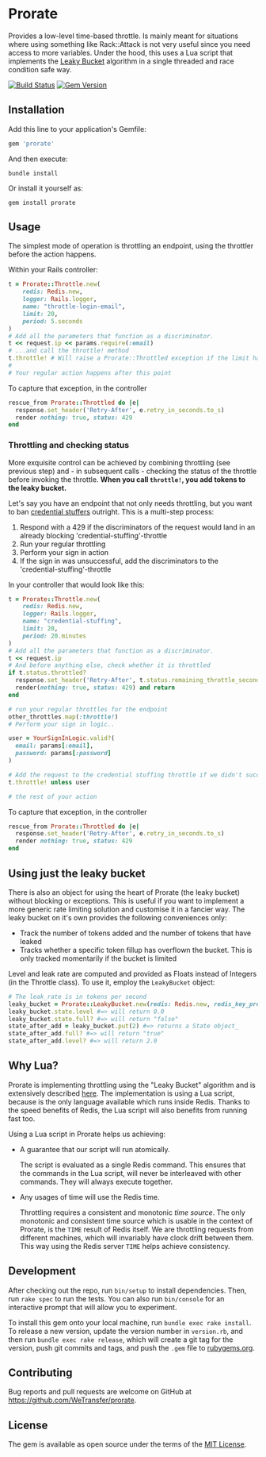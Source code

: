 # Prorate

Provides a low-level time-based throttle. Is mainly meant for situations where
using something like Rack::Attack is not very useful since you need access to
more variables. Under the hood, this uses a Lua script that implements the
[Leaky Bucket](https://en.wikipedia.org/wiki/Leaky_bucket) algorithm in a single
threaded and race condition safe way.

[![Build Status](https://travis-ci.org/WeTransfer/prorate.svg?branch=master)](https://travis-ci.org/WeTransfer/prorate)
[![Gem Version](https://badge.fury.io/rb/prorate.svg)](https://badge.fury.io/rb/prorate)

## Installation

Add this line to your application's Gemfile:

```ruby
gem 'prorate'
```

And then execute:

```shell
bundle install
```

Or install it yourself as:

```shell
gem install prorate
```

## Usage

The simplest mode of operation is throttling an endpoint, using the throttler
before the action happens.

Within your Rails controller:

```ruby
t = Prorate::Throttle.new(
    redis: Redis.new,
    logger: Rails.logger,
    name: "throttle-login-email",
    limit: 20,
    period: 5.seconds
)
# Add all the parameters that function as a discriminator.
t << request.ip << params.require(:email)
# ...and call the throttle! method
t.throttle! # Will raise a Prorate::Throttled exception if the limit has been reached
#
# Your regular action happens after this point
```

To capture that exception, in the controller

```ruby
rescue_from Prorate::Throttled do |e|
  response.set_header('Retry-After', e.retry_in_seconds.to_s)
  render nothing: true, status: 429
end
```

### Throttling and checking status

More exquisite control can be achieved by combining throttling (see previous
step) and - in subsequent calls - checking the status of the throttle before
invoking the throttle. **When you call `throttle!`, you add tokens to the leaky bucket.**

Let's say you have an endpoint that not only needs throttling, but you want to
ban [credential stuffers](https://en.wikipedia.org/wiki/Credential_stuffing)
outright. This is a multi-step process:

1. Respond with a 429 if the discriminators of the request would land in an
  already blocking 'credential-stuffing'-throttle
1. Run your regular throttling
1. Perform your sign in action
1. If the sign in was unsuccessful, add the discriminators to the
  'credential-stuffing'-throttle

In your controller that would look like this:

```ruby
t = Prorate::Throttle.new(
    redis: Redis.new,
    logger: Rails.logger,
    name: "credential-stuffing",
    limit: 20,
    period: 20.minutes
)
# Add all the parameters that function as a discriminator.
t << request.ip
# And before anything else, check whether it is throttled
if t.status.throttled?
  response.set_header('Retry-After', t.status.remaining_throttle_seconds.to_s)
  render(nothing: true, status: 429) and return
end

# run your regular throttles for the endpoint
other_throttles.map(:throttle!)
# Perform your sign in logic..

user = YourSignInLogic.valid?(
  email: params[:email],
  password: params[:password]
)

# Add the request to the credential stuffing throttle if we didn't succeed
t.throttle! unless user

# the rest of your action
```

To capture that exception, in the controller

```ruby
rescue_from Prorate::Throttled do |e|
  response.set_header('Retry-After', e.retry_in_seconds.to_s)
  render nothing: true, status: 429
end
```

## Using just the leaky bucket

There is also an object for using the heart of Prorate (the leaky bucket) without blocking or exceptions. This is useful
if you want to implement a more generic rate limiting solution and customise it in a fancier way. The leaky bucket on
it's own provides the following conveniences only:

* Track the number of tokens added and the number of tokens that have leaked
* Tracks whether a specific token fillup has overflown the bucket. This is only tracked momentarily if the bucket is limited

Level and leak rate are computed and provided as Floats instead of Integers (in the Throttle class).
To use it, employ the `LeakyBucket` object:

```ruby
# The leak_rate is in tokens per second
leaky_bucket = Prorate::LeakyBucket.new(redis: Redis.new, redis_key_prefix: "user123", leak_rate: 0.8, bucket_capacity: 2)
leaky_bucket.state.level #=> will return 0.0
leaky_bucket.state.full? #=> will return "false"
state_after_add = leaky_bucket.put(2) #=> returns a State object_
state_after_add.full? #=> will return "true"
state_after_add.level? #=> will return 2.0
```

## Why Lua?

Prorate is implementing throttling using the "Leaky Bucket" algorithm and is extensively described [here](https://github.com/WeTransfer/prorate/blob/master/lib/prorate/throttle.rb). The implementation is using a Lua script, because is the only language available which runs inside Redis. Thanks to the speed benefits of Redis, the Lua script will also benefits from running fast too.

Using a Lua script in Prorate helps us achieving:

- A guarantee that our script will run atomically.

  The script is evaluated as a single Redis command. This ensures that the commands in the Lua script, will never be interleaved with other commands. They will always execute together.

- Any usages of time will use the Redis time.

  Throttling requires a consistent and monotonic _time source_. The only monotonic and consistent time source which is usable in the context of Prorate, is the `TIME` result of Redis itself. We are throttling requests from different machines, which will invariably have clock drift between them. This way using the Redis server `TIME` helps achieve consistency.

## Development

After checking out the repo, run `bin/setup` to install dependencies. Then, run `rake spec` to run the tests. You can also run `bin/console` for an interactive prompt that will allow you to experiment.

To install this gem onto your local machine, run `bundle exec rake install`. To release a new version, update the version number in `version.rb`, and then run `bundle exec rake release`, which will create a git tag for the version, push git commits and tags, and push the `.gem` file to [rubygems.org](https://rubygems.org).

## Contributing

Bug reports and pull requests are welcome on GitHub at https://github.com/WeTransfer/prorate.

## License

The gem is available as open source under the terms of the [MIT License](http://opensource.org/licenses/MIT).
